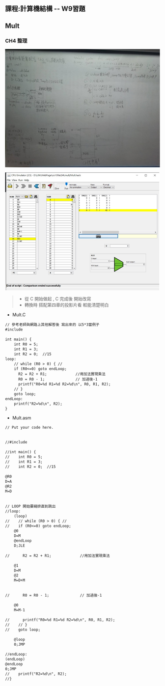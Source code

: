 ## 課程:計算機結構 -- W9習題

## Mult
### CH4 整理 
![image](https://github.com/AIONLin/co109a/blob/master/Pics/WeeK9_mult/CH4.jpg)

![image](https://github.com/AIONLin/co109a/blob/master/Pics/WeeK9_mult/mult.jpg)

>* 從 C 開始做起 , C 完成後 開始改寫
>* 轉換時 搭配第四章的投影片看 較能清楚明白
* Mult.C
<pre><code>// 參考老師與網路上其他解答後 寫出來的 以5*3當例子
#include <stdio.h>

int main() {
    int R0 = 5;      
    int R1 = 3;
    int R2 = 0;  //15
loop:    
    // while (R0 > 0) { //
    if (R0<=0) goto endLoop; 
      R2 = R2 + R1;             //用加法實現乘法
      R0 = R0 - 1;              // 加過後-1
      printf("R0=%d R1=%d R2=%d\n", R0, R1, R2);
    // }
    goto loop;
endLoop:    
    printf("R2=%d\n", R2);
}</code></pre>



* Mult.asm
<pre><code>// Put your code here.


//#include <stdio.h>

//int main() {
//    int R0 = 5;               
//    int R1 = 3;
//    int R2 = 0;  //15

@R0
D=A
@R2
M=D 


// LOOP 開始要縮排直到跳出
//loop:    
    (loop)
//    // while (R0 > 0) { //
//    if (R0<=0) goto endLoop; 
    @0
    D=M 
    @endLoop
    D;JLE

//      R2 = R2 + R1;             //用加法實現乘法

    @1
    D=M
    @2
    M=D+M


//      R0 = R0 - 1;              // 加過後-1

    @0 
    M=M-1

//      printf("R0=%d R1=%d R2=%d\n", R0, R1, R2);
//    // }
//    goto loop;

    @loop 
    0;JMP

//endLoop: 
(endLoop)  
@endLoop 
0;JMP 
//    printf("R2=%d\n", R2);
//}</code></pre>

